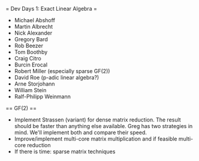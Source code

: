 = Dev Days 1: Exact Linear Algebra =

  * Michael Abshoff
  * Martin Albrecht
  * Nick Alexander
  * Gregory Bard
  * Rob Beezer
  * Tom Boothby
  * Craig Citro
  * Burcin Erocal
  * Robert Miller (especially sparse GF(2))
  * David Roe (p-adic linear algebra?)
  * Arne Storjohann
  * William Stein
  * Ralf-Philipp Weinmann

== GF(2) ==
 * Implement Strassen (variant) for dense matrix reduction. The result should be faster than anything else available. Greg has two strategies in mind. We'll implement both and compare their speed.
 * Improve/implement multi-core matrix multiplication and if feasible multi-core reduction
 * If there is time: sparse matrix techniques
